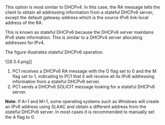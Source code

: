 This option is most similar to DHCPv4. In this case, the RA message tells the client to obtain all addressing information from a stateful DHCPv6 server, except the default gateway address which is the source IPv6 link-local address of the RA.

This is known as stateful DHCPv6 because the DHCPv6 server maintains IPv6 state information. This is similar to a DHCPv4 server allocating addresses for IPv4.

The figure illustrates stateful DHCPv6 operation.

![[8.3.4.png]]

1. PC1 receives a DHCPv6 RA message with the O flag set to 0 and the M flag set to 1, indicating to PC1 that it will receive all its IPv6 addressing information from a stateful DHCPv6 server.
2. PC1 sends a DHCPv6 SOLICIT message looking for a stateful DHCPv6 server.

**Note:** If A=1 and M=1, some operating systems such as Windows will create an IPv6 address using SLAAC and obtain a different address from the stateful DHCPv6 server. In most cases it is recommended to manually set the A flag to 0.